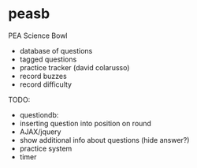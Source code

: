 peasb
=====

PEA Science Bowl


 - database of questions
  - tagged questions
 - practice tracker (david colarusso)
  - record buzzes
  - record difficulty

TODO: 
 - questiondb: 
  - inserting question into position on round
  - AJAX/jquery
  - show additional info about questions (hide answer?)
 - practice system
  - timer
